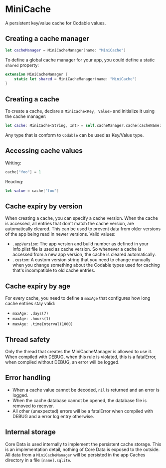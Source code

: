 # MiniCache

A persistent key/value cache for Codable values.

## Creating a cache manager

```swift
let cacheManager = MiniCacheManager(name: "MiniCache")
```

To define a global cache manager for your app, you could define a static `shared` property:

```swift
extension MiniCacheManager {
    static let shared = MiniCacheManager(name: "MiniCache")
}
```

## Creating a cache

To create a cache, declare a `MiniCache<Key, Value>` and initialize it using the cache manager:

```swift
let cache: MiniCache<String, Int> = self.cacheManager.cache(cacheName: "Counter", cacheVersion: .appVersion, maxAge: .days(7))
```

Any type that is conform to `Codable` can be used as Key/Value type.

## Accessing cache values

Writing:

```swift
cache["foo"] = 1
```

Reading:

```swift
let value = cache["foo"]
```

## Cache expiry by version

When creating a cache, you can specify a cache version. When the cache is accessed, all entries that don't match the cache version, are automatically cleared. This can be used to prevent data from older versions of the app being read in newer versions. Valid values:

* `.appVersion`: The app version and build number as defined in your Info.plist file is used as cache version. So whenever a cache is accessed from a new app version, the cache is cleared automatically.
* `.custom`: A custom version string that you need to change manually when you change something about the Codable types used for caching that's incompatible to old cache entries.

## Cache expiry by age

For every cache, you need to define a `maxAge` that configures how long cache entries stay valid:

* `maxAge: .days(7)`
* `maxAge: .hours(1)`
* `maxAge: .timeInterval(1000)`

## Thread safety

Only the thread that creates the MiniCacheManager is allowed to use it. When compiled with DEBUG, when this rule is violated, this is a fatalError, when compiled without DEBUG, an error will be logged.

## Error handling

* When a cache value cannot be decoded, `nil` is returned and an error is logged.
* When the cache database cannot be opened, the database file is removed to recover.
* All other (unexpected) errors will be a fatalError when compiled with DEBUG and a error log entry otherwise.

## Internal storage

Core Data is used internally to implement the persistent cache storage. This is an implementation detail, nothing of Core Data is exposed to the outside.
All data from a `MiniCacheManager` will be persisted in the app Caches directory in a file `[name].sqlite`. 